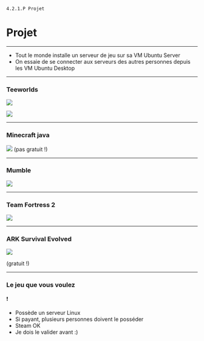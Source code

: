 <!-- slide bg="https://i.imgur.com/GsxGhFY.png" -->
<!-- slide data-background-opacity="0.2"  -->

`4.2.1.P Projet`
# Projet

---

- Tout le monde installe un serveur de jeu sur sa VM Ubuntu Server
- On essaie de se connecter aux serveurs des autres personnes depuis les VM Ubuntu Desktop

---

### Teeworlds

![](https://i.imgur.com/JeLtSE3.png)

![](https://i.imgur.com/KrHBWpjl.png)

---

### Minecraft java
![](https://i.imgur.com/gP6GFQf.png)
(pas gratuit !)

---

### Mumble

![](https://i.imgur.com/NaBILOz.png)

---

### Team Fortress 2

![](https://i.imgur.com/nOmt6Fg.png)

---

### ARK Survival Evolved

![](https://i.imgur.com/NBcDvCK.png)

(gratuit !)

---

### Le jeu que vous voulez
❗
- Possède un serveur Linux
- Si payant, plusieurs personnes doivent le posséder
- Steam OK
- Je dois le valider avant :)